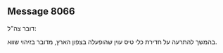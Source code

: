 ## Message 8066

דובר צה"ל:

בהמשך להתרעה על חדירת כלי טיס עוין שהופעלה בצפון הארץ, מדובר בזיהוי שווא.

